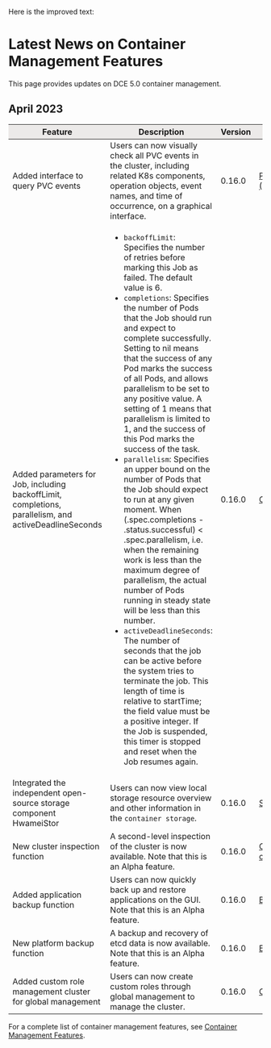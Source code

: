 Here is the improved text:

# Latest News on Container Management Features

This page provides updates on DCE 5.0 container management.

## April 2023

<table>
<thead bgcolor="#ECEAE9" align="center">
<tr>
<th>Feature</th>
<th>Description</th>
<th>Version</th>
<th>Documentation</th>
</tr>
</thead>
<tbody>
<tr>
<td>Added interface to query PVC events</td>
<td>Users can now visually check all PVC events in the cluster, including related K8s components, operation objects, event names, and time of occurrence, on a graphical interface.</td>
<td>0.16.0</td>
<td><a href="https://docs.daocloud.io/kpanda/user-guide/storage/pvc/">PersistentVolumeClaim (PVC)</a></td>
</tr>
<tr>
<td>Added parameters for Job, including backoffLimit, completions, parallelism, and activeDeadlineSeconds</td>
<td>
<ul>
  <li><code>backoffLimit</code>: Specifies the number of retries before marking this Job as failed. The default value is 6. </li>
  <li><code>completions</code>: Specifies the number of Pods that the Job should run and expect to complete successfully. Setting to nil means that the success of any Pod marks the success of all Pods, and allows parallelism to be set to any positive value. A setting of 1 means that parallelism is limited to 1, and the success of this Pod marks the success of the task. </li>
  <li><code>parallelism</code>: Specifies an upper bound on the number of Pods that the Job should expect to run at any given moment. When (.spec.completions - .status.successful) < .spec.parallelism, i.e. when the remaining work is less than the maximum degree of parallelism, the actual number of Pods running in steady state will be less than this number. </li>
  <li><code>activeDeadlineSeconds</code>: The number of seconds that the job can be active before the system tries to terminate the job. This length of time is relative to startTime; the field value must be a positive integer. If the Job is suspended, this timer is stopped and reset when the Job resumes again. </li>
</ul>
</td>
<td>0.16.0</td>
<td><a href="https://docs.daocloud.io/kpanda/user-guide/workloads/create-job/">Create Job</a></td>
</tr>
<tr>
<td>Integrated the independent open-source storage component HwameiStor</td>
<td>Users can now view local storage resource overview and other information in the <code>container storage</code>.</td>
<td>0.16.0</td>
<td><a href="https://docs.daocloud.io/kpanda/user-guide/storage/sc/">Storage Pool</a></td>
</tr>
<tr>
<td>New cluster inspection function</td>
<td>A second-level inspection of the cluster is now available. Note that this is an Alpha feature.</td>
<td>0.16.0</td>
<td><a href="https://docs.daocloud.io/kpanda/user-guide/clusterops/latest-operations/">Cluster recent operations</a></td>
</tr>
<tr>
<td>Added application backup function</td>
<td>Users can now quickly back up and restore applications on the GUI. Note that this is an Alpha feature.</td>
<td>0.16.0</td>
<td><a href="https://docs.daocloud.io/kpanda/user-guide/backup/deployment/">Backing up workloads</a></td>
</tr>
<tr>
<td>New platform backup function</td>
<td>A backup and recovery of etcd data is now available. Note that this is an Alpha feature.</td>
<td>0.16.0</td>
<td><a href="https://docs.daocloud.io/kpanda/best-practice/etcd-backup/">ETCD backup restore</a></td>
</tr>
<tr>
<td>Added custom role management cluster for global management</td>
<td>Users can now create custom roles through global management to manage the cluster.</td>
<td>0.16.0</td>
<td><a href="https://docs.daocloud.io/ghippo/user-guide/access-control/custom-role/">Create a custom role</a></td>
</tr>
</tbody>
</table>

For a complete list of container management features, see [Container Management Features](feature.md).
